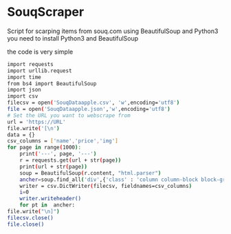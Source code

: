 # SouqScraper
Script for scarping items from souq.com using BeautifulSoup and Python3 
you need to install Python3 and BeautifulSoup 

the code is very simple 

```sh
import requests
import urllib.request
import time
from bs4 import BeautifulSoup
import json
import csv
filecsv = open('SouqDataapple.csv', 'w',encoding='utf8')
file = open('SouqDataapple.json','w',encoding='utf8')
# Set the URL you want to webscrape from
url = 'https://URL'
file.write('[\n')
data = {}
csv_columns = ['name','price','img']
for page in range(1000):
    print('---', page, '---')
    r = requests.get(url + str(page))
    print(url + str(page))
    soup = BeautifulSoup(r.content, "html.parser")
    ancher=soup.find_all('div',{'class' : 'column column-block block-grid-large single-item'})
    writer = csv.DictWriter(filecsv, fieldnames=csv_columns)
    i=0
    writer.writeheader()
    for pt in  ancher:        
file.write("\n]")
filecsv.close()
file.close()
```
